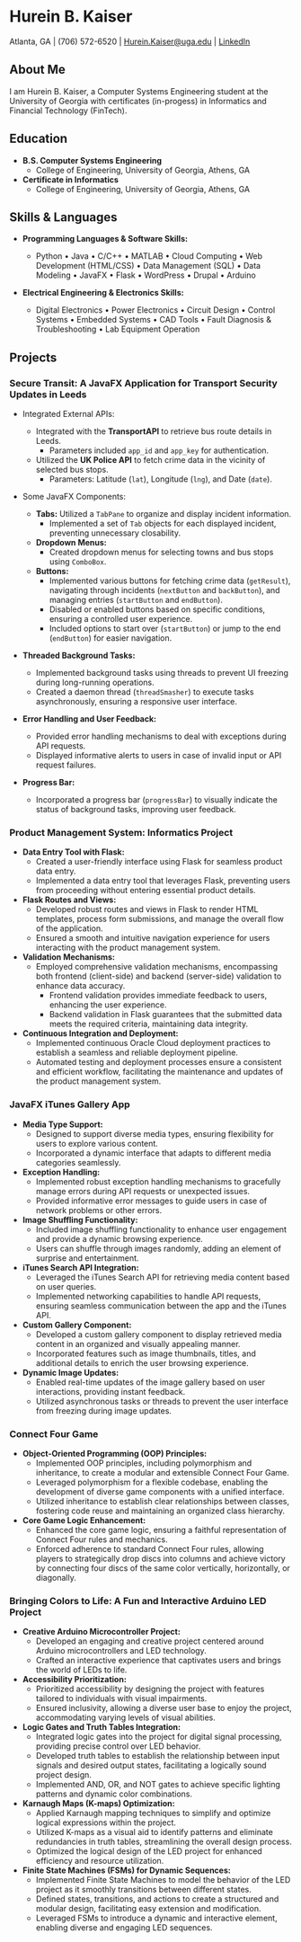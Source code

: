 # Hurein B. Kaiser

Atlanta, GA | (706) 572-6520 | Hurein.Kaiser@uga.edu | [LinkedIn](http://www.linkedin.com/in/hurein-kaiser) 

## About Me

I am Hurein B. Kaiser, a Computer Systems Engineering student at the University of Georgia with certificates (in-progess) in Informatics and Financial Technology (FinTech). 

## Education

- **B.S. Computer Systems Engineering**
  - College of Engineering, University of Georgia, Athens, GA
- **Certificate in Informatics**
  - College of Engineering, University of Georgia, Athens, GA

## Skills & Languages

- **Programming Languages & Software Skills:**
  - Python • Java • C/C++ • MATLAB • Cloud Computing • Web Development (HTML/CSS) • Data Management (SQL) • Data Modeling • JavaFX • Flask • WordPress • Drupal • Arduino

- **Electrical Engineering & Electronics Skills:**
  - Digital Electronics • Power Electronics • Circuit Design • Control Systems • Embedded Systems • CAD Tools • Fault Diagnosis & Troubleshooting • Lab Equipment Operation

## Projects
### Secure Transit: A JavaFX Application for Transport Security Updates in Leeds
- Integrated External APIs:
  - Integrated with the **TransportAPI** to retrieve bus route details in Leeds.
    - Parameters included `app_id` and `app_key` for authentication.
  - Utilized the **UK Police API** to fetch crime data in the vicinity of selected bus stops.
    - Parameters: Latitude (`lat`), Longitude (`lng`), and Date (`date`).

- Some JavaFX Components:
  - **Tabs:** Utilized a `TabPane` to organize and display incident information.
    - Implemented a set of `Tab` objects for each displayed incident, preventing unnecessary closability.
  - **Dropdown Menus:**
    - Created dropdown menus for selecting towns and bus stops using `ComboBox`.
  - **Buttons:**
    - Implemented various buttons for fetching crime data (`getResult`), navigating through incidents (`nextButton` and `backButton`), and managing entries (`startButton` and `endButton`).
    - Disabled or enabled buttons based on specific conditions, ensuring a controlled user experience.
    - Included options to start over (`startButton`) or jump to the end (`endButton`) for easier navigation.    
- **Threaded Background Tasks:**
  - Implemented background tasks using threads to prevent UI freezing during long-running operations.
  - Created a daemon thread (`threadSmasher`) to execute tasks asynchronously, ensuring a responsive user interface.
- **Error Handling and User Feedback:**
  - Provided error handling mechanisms to deal with exceptions during API requests.
  - Displayed informative alerts to users in case of invalid input or API request failures.
- **Progress Bar:**
  - Incorporated a progress bar (`progressBar`) to visually indicate the status of background tasks, improving user feedback.
  
### Product Management System: Informatics Project
- **Data Entry Tool with Flask:**
  - Created a user-friendly interface using Flask for seamless product data entry.
  - Implemented a data entry tool that leverages Flask, preventing users from proceeding without entering essential product details.
- **Flask Routes and Views:**
  - Developed robust routes and views in Flask to render HTML templates, process form submissions, and manage the overall flow of the application.
  - Ensured a smooth and intuitive navigation experience for users interacting with the product management system.
- **Validation Mechanisms:**
  - Employed comprehensive validation mechanisms, encompassing both frontend (client-side) and backend (server-side) validation to enhance data accuracy.
    - Frontend validation provides immediate feedback to users, enhancing the user experience.
    - Backend validation in Flask guarantees that the submitted data meets the required criteria, maintaining data integrity.
- **Continuous Integration and Deployment:**
  - Implemented continuous Oracle Cloud deployment practices to establish a seamless and reliable deployment pipeline.
  - Automated testing and deployment processes ensure a consistent and efficient workflow, facilitating the maintenance and updates of the product management system.

### JavaFX iTunes Gallery App
- **Media Type Support:**
  - Designed to support diverse media types, ensuring flexibility for users to explore various content.
  - Incorporated a dynamic interface that adapts to different media categories seamlessly.
- **Exception Handling:**
  - Implemented robust exception handling mechanisms to gracefully manage errors during API requests or unexpected issues.
  - Provided informative error messages to guide users in case of network problems or other errors.
- **Image Shuffling Functionality:**
  - Included image shuffling functionality to enhance user engagement and provide a dynamic browsing experience.
  - Users can shuffle through images randomly, adding an element of surprise and entertainment.
- **iTunes Search API Integration:**
  - Leveraged the iTunes Search API for retrieving media content based on user queries.
  - Implemented networking capabilities to handle API requests, ensuring seamless communication between the app and the iTunes API.
- **Custom Gallery Component:**
  - Developed a custom gallery component to display retrieved media content in an organized and visually appealing manner.
  - Incorporated features such as image thumbnails, titles, and additional details to enrich the user browsing experience.
- **Dynamic Image Updates:**
  - Enabled real-time updates of the image gallery based on user interactions, providing instant feedback.
  - Utilized asynchronous tasks or threads to prevent the user interface from freezing during image updates.

### Connect Four Game
- **Object-Oriented Programming (OOP) Principles:**
  - Implemented OOP principles, including polymorphism and inheritance, to create a modular and extensible Connect Four Game.
  - Leveraged polymorphism for a flexible codebase, enabling the development of diverse game components with a unified interface.
  - Utilized inheritance to establish clear relationships between classes, fostering code reuse and maintaining an organized class hierarchy.
- **Core Game Logic Enhancement:**
  - Enhanced the core game logic, ensuring a faithful representation of Connect Four rules and mechanics.
  - Enforced adherence to standard Connect Four rules, allowing players to strategically drop discs into columns and achieve victory by connecting four discs of the same color vertically, horizontally, or diagonally.

### Bringing Colors to Life: A Fun and Interactive Arduino LED Project
- **Creative Arduino Microcontroller Project:**
  - Developed an engaging and creative project centered around Arduino microcontrollers and LED technology.
  - Crafted an interactive experience that captivates users and brings the world of LEDs to life.
- **Accessibility Prioritization:**
  - Prioritized accessibility by designing the project with features tailored to individuals with visual impairments.
  - Ensured inclusivity, allowing a diverse user base to enjoy the project, accommodating varying levels of visual abilities.
- **Logic Gates and Truth Tables Integration:**
  - Integrated logic gates into the project for digital signal processing, providing precise control over LED behavior.
  - Developed truth tables to establish the relationship between input signals and desired output states, facilitating a logically sound project design.
  - Implemented AND, OR, and NOT gates to achieve specific lighting patterns and dynamic color combinations.
- **Karnaugh Maps (K-maps) Optimization:**
  - Applied Karnaugh mapping techniques to simplify and optimize logical expressions within the project.
  - Utilized K-maps as a visual aid to identify patterns and eliminate redundancies in truth tables, streamlining the overall design process.
  - Optimized the logical design of the LED project for enhanced efficiency and resource utilization.
- **Finite State Machines (FSMs) for Dynamic Sequences:**
  - Implemented Finite State Machines to model the behavior of the LED project as it smoothly transitions between different states.
  - Defined states, transitions, and actions to create a structured and modular design, facilitating easy extension and modification.
  - Leveraged FSMs to introduce a dynamic and interactive element, enabling diverse and engaging LED sequences.
